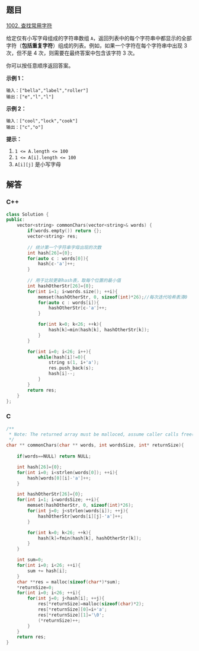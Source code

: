 ## 题目

[1002. 查找常用字符](https://leetcode-cn.com/problems/find-common-characters/)



给定仅有小写字母组成的字符串数组 `A`，返回列表中的每个字符串中都显示的全部字符（**包括重复字符**）组成的列表。例如，如果一个字符在每个字符串中出现 3 次，但不是 4 次，则需要在最终答案中包含该字符 3 次。

你可以按任意顺序返回答案。

 

**示例 1：**

```
输入：["bella","label","roller"]
输出：["e","l","l"]
```

**示例 2：**

```
输入：["cool","lock","cook"]
输出：["c","o"]
```

 

**提示：**

1. `1 <= A.length <= 100`
2. `1 <= A[i].length <= 100`
3. `A[i][j]` 是小写字母



## 解答



### C++

```C++
class Solution {
public:
    vector<string> commonChars(vector<string>& words) {
        if(words.empty()) return {};
        vector<string> res;
		
        // 统计第一个字符串字母出现的次数
        int hash[26]={0};
        for(auto c : words[0]){
            hash[c-'a']++;
        }
		
        // 用于比较更新hash表，取每个位置的最小值
        int hashOtherStr[26]={0};
        for(int i=1; i<words.size(); ++i){
            memset(hashOtherStr, 0, sizeof(int)*26);//每次迭代哈希表清0
            for(auto c : words[i]){
                hashOtherStr[c-'a']++;
            }

            for(int k=0; k<26; ++k){
                hash[k]=min(hash[k], hashOtherStr[k]);
            }
        }

        for(int i=0; i<26; i++){
            while(hash[i]!=0){
                string s(1, i+'a');
                res.push_back(s);
                hash[i]--;
            }
        }
        return res;
    }
};
```



### C

```C
/**
 * Note: The returned array must be malloced, assume caller calls free().
 */
char ** commonChars(char ** words, int wordsSize, int* returnSize){
    
    if(words==NULL) return NULL;

    int hash[26]={0};
    for(int i=0; i<strlen(words[0]); ++i){
        hash[words[0][i]-'a']++;
    }

    int hashOtherStr[26]={0};
    for(int i=1; i<wordsSize; ++i){
        memset(hashOtherStr, 0, sizeof(int)*26);
        for(int j=0; j<strlen(words[i]); ++j){
            hashOtherStr[words[i][j]-'a']++;
        }

        for(int k=0; k<26; ++k){
            hash[k]=fmin(hash[k], hashOtherStr[k]);
        }
    }

    int sum=0;
    for(int i=0; i<26; ++i){
        sum += hash[i];
    }
    char **res = malloc(sizeof(char*)*sum);
    *returnSize=0;
    for(int i=0; i<26; ++i){
        for(int j=0; j<hash[i]; ++j){
            res[*returnSize]=malloc(sizeof(char)*2);
            res[*returnSize][0]=i+'a';
            res[*returnSize][1]='\0';
            (*returnSize)++;
        }
    }
    return res;
}
```

